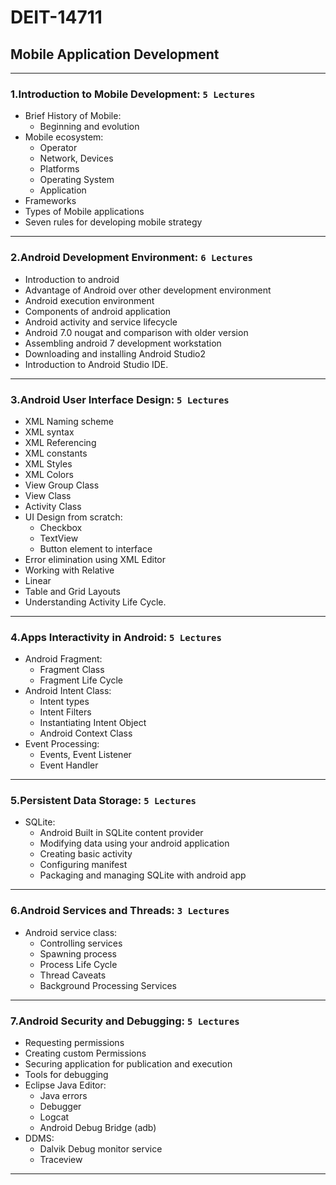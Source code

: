 # DEIT-14711 
## Mobile Application Development

___

### 1.Introduction to Mobile Development:    `5 Lectures`

+ Brief History of Mobile:
  * Beginning and evolution
+ Mobile ecosystem: 
  * Operator
  * Network, Devices
  * Platforms
  * Operating System
  * Application
+ Frameworks
+ Types of Mobile applications
+ Seven rules for developing mobile strategy
 
___

### 2.Android Development Environment:     `6 Lectures`
+ Introduction to android
+ Advantage of Android over other development environment
+ Android execution environment
+ Components of android application 
+ Android activity and service lifecycle
+ Android 7.0 nougat and comparison with older version
+ Assembling android 7 development workstation
+ Downloading and installing Android Studio2
+ Introduction to Android Studio IDE. 
___ 

### 3.Android User Interface Design:     `5 Lectures`
+ XML Naming scheme
+ XML syntax
+ XML Referencing
+ XML constants
+ XML Styles
+ XML Colors
+ View Group Class
+ View Class
+ Activity Class
+ UI Design from scratch:
  * Checkbox
  * TextView
  * Button element to interface
+ Error elimination using XML Editor
+ Working with Relative
+ Linear
+ Table and Grid Layouts
+ Understanding Activity Life Cycle.

___

### 4.Apps Interactivity in Android:     `5 Lectures`
+ Android Fragment:
  * Fragment Class
  * Fragment Life Cycle
+ Android Intent Class: 
  * Intent types
  * Intent Filters
  * Instantiating Intent Object
  * Android Context Class
+ Event Processing:
  * Events, Event Listener
  * Event Handler 

___

### 5.Persistent Data Storage:     `5 Lectures`
+ SQLite:
  * Android Built in SQLite content provider
  * Modifying data using your android application
  * Creating basic activity
  *  Configuring manifest
  * Packaging and managing SQLite with android app

___

### 6.Android Services and Threads:      `3 Lectures`
+ Android service class:
  * Controlling services 
  * Spawning process
  * Process Life Cycle
  * Thread Caveats
  * Background Processing Services

___

### 7.Android Security and Debugging:     `5 Lectures`
+ Requesting permissions
+ Creating custom Permissions
+ Securing application for publication and execution
+ Tools for debugging
+ Eclipse Java Editor: 
  * Java errors
  * Debugger
  * Logcat
  * Android Debug Bridge (adb)
+ DDMS: 
  * Dalvik Debug monitor service
  * Traceview

___
































